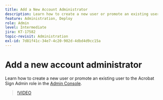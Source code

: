 ```yaml
---
title: Add a New Account Administrator
description: Learn how to create a new user or promote an existing user to the Acrobat Sign Admin role
feature: Administration, Deploy
role: Admin
level: Intermediate
jira: KT-17582
topic-revisit: Administration
exl-id: 7d81f41c-34e7-4c20-902d-4dbd4d9cc15a
---
```

# Add a new account administrator

Learn how to create a new user or promote an existing user to the Acrobat Sign Admin role in the [Admin Console](https://adminconsole.adobe.com/).

>[!VIDEO](https://video.tv.adobe.com/v/3453156?quality=12&learn=on&hidetitle=true)

